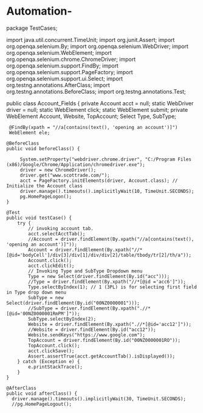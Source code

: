 # Automation-
package TestCases;

import java.util.concurrent.TimeUnit;
import org.junit.Assert;
import org.openqa.selenium.By;
import org.openqa.selenium.WebDriver;
import org.openqa.selenium.WebElement;
import org.openqa.selenium.chrome.ChromeDriver;
import org.openqa.selenium.support.FindBy;
import org.openqa.selenium.support.PageFactory;
import org.openqa.selenium.support.ui.Select;
import org.testng.annotations.AfterClass;
import org.testng.annotations.BeforeClass;
import org.testng.annotations.Test;

public class Account_Fields {
     private Account acct = null;
     static WebDriver driver = null;
     static WebElement click;
     static WebElement submit; 
     private WebElement Account, Website, TopAccount;
     Select Type, SubType;
     
     @FindBy(xpath = "//a[contains(text(), 'opening an account')]")
 	 WebElement ele;
     
    @BeforeClass
    public void beforeClass() {
    	 
    	 System.setProperty("webdriver.chrome.driver", "C:/Program Files (x86)/Google/Chrome/Application/chromedriver.exe");
	  	 driver = new ChromeDriver();
	  	 driver.get("www.scottrade.com/");	    
	   	 acct = PageFactory.initElements(driver, Account.class); // Initialize the Account class  
	  	 driver.manage().timeouts().implicitlyWait(10, TimeUnit.SECONDS);
	   	 pg.HomePageLogon();
    }
     
    @Test
    public void testCase() {
    	try {
    		// invoking account tab.
    		acct.selectAcctTab();        	
        	//Account = driver.findElement(By.xpath("//a[contains(text(), 'opening an account')]"));
        	Account = driver.findElement(By.xpath("//*[@id='bodyCell']/div[3]/div[1]/div/div[2]/table/tbody/tr[2]/th/a"));
        	Account.click();
        	acct.clickEdit();
        	// Invoking Type and SubType Dropdown menu
        	Type = new Select(driver.findElement(By.id("acc")));
        	//Type = driver.findElement(By.xpath("//*[@id ='acc6']"));
        	Type.selectByIndex(1); // 1 (3PL) is for selecting first field in Type drop down menu 
        	SubType = new Select(driver.findElement(By.id("00NZ0000001"))); 
        	//SubType = driver.findElement(By.xpath(".//*[@id='00NZ0000001RmPM']"));
        	SubType.selectByIndex(2);
        	Website = driver.findElement(By.xpath(".//*[@id='acc12']"));
        	//Website = driver.findElement(By.id("acc12"));
        	Website.sendKeys("https://www.google.com");
        	TopAccount = driver.findElement(By.id("00NZ0000001RO")); 
        	TopAccount.click(); 
        	acct.clickSave(); 
        	Assert.assertTrue(acct.getAccountTab().isDisplayed());
  		} catch (Exception e) {
  			e.printStackTrace();
  		}    	
	}
    
    @AfterClass
  	public void afterClass() {
	  driver.manage().timeouts().implicitlyWait(30, TimeUnit.SECONDS);
	  //pg.HomePageLogout();
